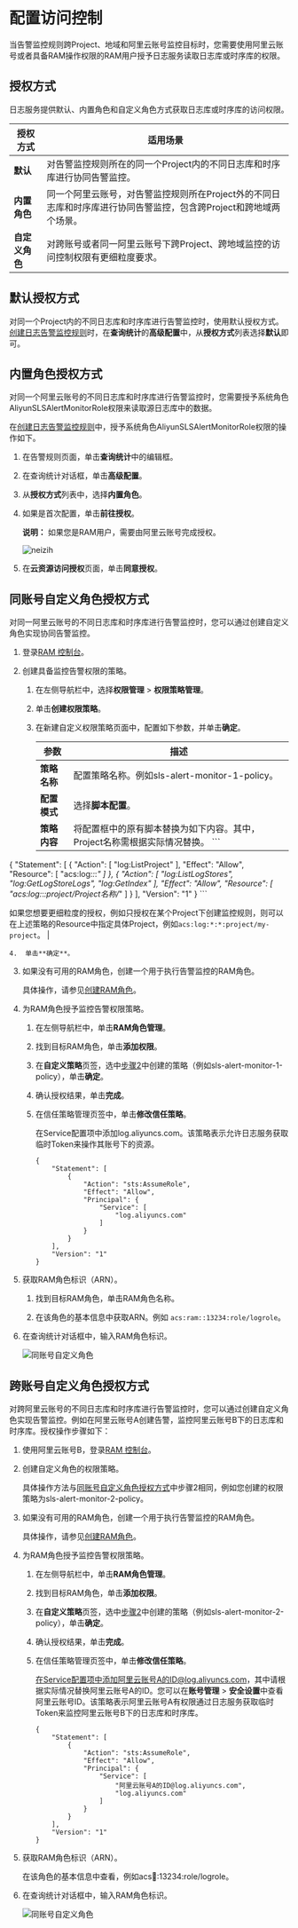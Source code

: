 # 配置访问控制

当告警监控规则跨Project、地域和阿里云账号监控目标时，您需要使用阿里云账号或者具备RAM操作权限的RAM用户授予日志服务读取日志库或时序库的权限。

## 授权方式

日志服务提供默认、内置角色和自定义角色方式获取日志库或时序库的访问权限。

|授权方式|适用场景|
|----|----|
|**默认**|对告警监控规则所在的同一个Project内的不同日志库和时序库进行协同告警监控。|
|**内置角色**|同一个阿里云账号，对告警监控规则所在Project外的不同日志库和时序库进行协同告警监控，包含跨Project和跨地域两个场景。|
|**自定义角色**|对跨账号或者同一阿里云账号下跨Project、跨地域监控的访问控制权限有更细粒度要求。|

## 默认授权方式

对同一个Project内的不同日志库和时序库进行告警监控时，使用默认授权方式。[创建日志告警监控规则](/cn.zh-CN/告警/告警（新版）/告警监控/创建日志告警监控规则.md)时，在**查询统计**的**高级配置**中，从**授权方式**列表选择**默认**即可。

## 内置角色授权方式

对同一个阿里云账号的不同日志库和时序库进行告警监控时，您需要授予系统角色AliyunSLSAlertMonitorRole权限来读取源日志库中的数据。

在[创建日志告警监控规则](/cn.zh-CN/告警/告警（新版）/告警监控/创建日志告警监控规则.md)中，授予系统角色AliyunSLSAlertMonitorRole权限的操作如下。

1.  在告警规则页面，单击**查询统计**中的编辑框。

2.  在查询统计对话框，单击**高级配置**。

3.  从**授权方式**列表中，选择**内置角色**。

4.  如果是首次配置，单击**前往授权**。

    **说明：** 如果您是RAM用户，需要由阿里云账号完成授权。

    ![neizih](https://static-aliyun-doc.oss-accelerate.aliyuncs.com/assets/img/zh-CN/4016155161/p248932.png)

5.  在**云资源访问授权**页面，单击**同意授权**。


## 同账号自定义角色授权方式

对同一阿里云账号的不同日志库和时序库进行告警监控时，您可以通过创建自定义角色实现协同告警监控。

1.  登录[RAM 控制台](https://ram.console.aliyun.com/)。

2.  创建具备监控告警权限的策略。

    1.  在左侧导航栏中，选择**权限管理** \> **权限策略管理**。

    2.  单击**创建权限策略**。

    3.  在新建自定义权限策略页面中，配置如下参数，并单击**确定**。

        |参数|描述|
        |--|--|
        |**策略名称**|配置策略名称。例如sls-alert-monitor-1-policy。|
        |**配置模式**|选择**脚本配置**。|
        |**策略内容**|将配置框中的原有脚本替换为如下内容。其中，Project名称需根据实际情况替换。        ```
{
  "Statement": [
    {
      "Action": [
        "log:ListProject"
      ],
      "Effect": "Allow",
      "Resource": [
        "acs:log:*:*:*"
      ]
    },
    {
      "Action": [
        "log:ListLogStores",
        "log:GetLogStoreLogs",
        "log:GetIndex"
      ],
      "Effect": "Allow",
      "Resource": [
        "acs:log:*:*:project/Project名称/*"
      ]
    }
  ],
  "Version": "1"
}
        ```

如果您想要更细粒度的授权，例如只授权在某个Project下创建监控规则，则可以在上述策略的Resource中指定具体Project，例如`acs:log:*:*:project/my-project`。 |

    4.  单击**确定**。

3.  如果没有可用的RAM角色，创建一个用于执行告警监控的RAM角色。

    具体操作，请参见[创建RAM角色](/cn.zh-CN/开发指南/访问控制RAM/授权用户角色.md)。

4.  为RAM角色授予监控告警权限策略。

    1.  在左侧导航栏中，单击**RAM角色管理**。

    2.  找到目标RAM角色，单击**添加权限**。

    3.  在**自定义策略**页签，选中[步骤2](#step_syv_9qy_jyl)中创建的策略（例如sls-alert-monitor-1-policy），单击**确定**。

    4.  确认授权结果，单击**完成**。

    5.  在信任策略管理页签中，单击**修改信任策略**。

        在Service配置项中添加log.aliyuncs.com。该策略表示允许日志服务获取临时Token来操作其账号下的资源。

        ```
        {
            "Statement": [
                {
                    "Action": "sts:AssumeRole",
                    "Effect": "Allow",
                    "Principal": {
                        "Service": [
                            "log.aliyuncs.com"
                        ]
                    }
                }
            ],
            "Version": "1"
        }
        ```

5.  获取RAM角色标识（ARN）。

    1.  找到目标RAM角色，单击RAM角色名称。

    2.  在该角色的基本信息中获取ARN。例如 `acs:ram::13234:role/logrole`。

6.  在查询统计对话框中，输入RAM角色标识。

    ![同账号自定义角色](https://static-aliyun-doc.oss-accelerate.aliyuncs.com/assets/img/zh-CN/4371249161/p254393.png)


## 跨账号自定义角色授权方式

对跨阿里云账号的不同日志库和时序库进行告警监控时，您可以通过创建自定义角色实现告警监控。例如在阿里云账号A创建告警，监控阿里云账号B下的日志库和时序库。授权操作步骤如下：

1.  使用阿里云账号B，登录[RAM 控制台](https://ram.console.aliyun.com/)。

2.  创建自定义角色的权限策略。

    具体操作方法与[同账号自定义角色授权方式](#section_9zg_8ex_3cj)中步骤2相同，例如您创建的权限策略为sls-alert-monitor-2-policy。

3.  如果没有可用的RAM角色，创建一个用于执行告警监控的RAM角色。

    具体操作，请参见[创建RAM角色](/cn.zh-CN/开发指南/访问控制RAM/授权用户角色.md)。

4.  为RAM角色授予监控告警权限策略。

    1.  在左侧导航栏中，单击**RAM角色管理**。

    2.  找到目标RAM角色，单击**添加权限**。

    3.  在**自定义策略**页签，选中[步骤2](#step_8ln_m0o_e8e)中创建的策略（例如sls-alert-monitor-2-policy），单击**确定**。

    4.  确认授权结果，单击**完成**。

    5.  在信任策略管理页签中，单击**修改信任策略**。

        在Service配置项中添加阿里云账号A的ID@log.aliyuncs.com，其中请根据实际情况替换阿里云账号A的ID。您可以在**账号管理** \> **安全设置**中查看阿里云账号ID。该策略表示阿里云账号A有权限通过日志服务获取临时Token来监控阿里云账号B下的日志库和时序库。

        ```
        {
            "Statement": [
                {
                    "Action": "sts:AssumeRole",
                    "Effect": "Allow",
                    "Principal": {
                        "Service": [
                            "阿里云账号A的ID@log.aliyuncs.com",
                            "log.aliyuncs.com"
                        ]
                    }
                }
            ],
            "Version": "1"
        }
        ```

5.  获取RAM角色标识（ARN）。

    在该角色的基本信息中查看，例如acs:ram::13234:role/logrole。

6.  在查询统计对话框中，输入RAM角色标识。

    ![同账号自定义角色](https://static-aliyun-doc.oss-accelerate.aliyuncs.com/assets/img/zh-CN/4371249161/p254393.png)


